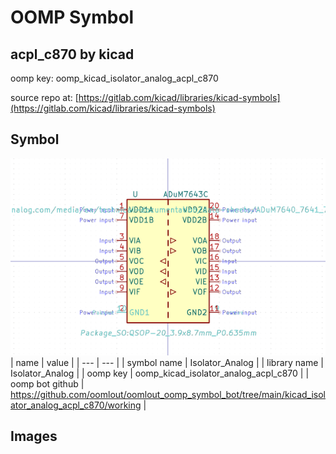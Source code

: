 # OOMP Symbol  
## acpl_c870  by kicad  
  
oomp key: oomp_kicad_isolator_analog_acpl_c870  
  
source repo at: [https://gitlab.com/kicad/libraries/kicad-symbols](https://gitlab.com/kicad/libraries/kicad-symbols)  
## Symbol  
  
[![working.png](working_600.png)](working.png)  
| name | value | 
| --- | --- | 
| symbol name | Isolator_Analog | 
| library name | Isolator_Analog | 
| oomp key | oomp_kicad_isolator_analog_acpl_c870 | 
| oomp bot github | https://github.com/oomlout/oomlout_oomp_symbol_bot/tree/main/kicad_isolator_analog_acpl_c870/working | 
## Images  
